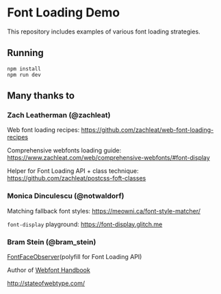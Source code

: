 # Font Loading Demo
This repository includes examples of various font loading strategies.

## Running
```shell
npm install
npm run dev
```

## Many thanks to

### Zach Leatherman (@zachleat)

Web font loading recipes:
https://github.com/zachleat/web-font-loading-recipes

Comprehensive webfonts loading guide:
https://www.zachleat.com/web/comprehensive-webfonts/#font-display

Helper for Font Loading API + class technique:
https://github.com/zachleat/postcss-foft-classes

### Monica Dinculescu (@notwaldorf)

Matching fallback font styles:
https://meowni.ca/font-style-matcher/

`font-display` playground:
https://font-display.glitch.me

### Bram Stein (@bram_stein)

[FontFaceObserver](https://fontfaceobserver.com/)(polyfill for Font Loading API)

Author of [Webfont Handbook](https://abookapart.com/products/webfont-handbook)

http://stateofwebtype.com/
